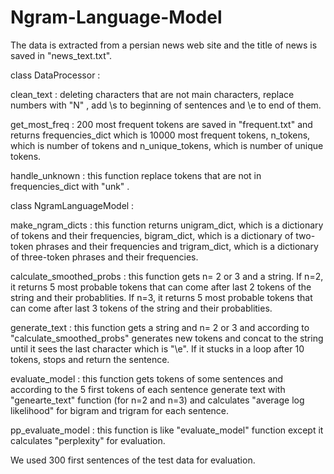 # Ngram-Language-Model
The data is extracted from a persian news web site and the title of news is saved in "news_text.txt".  

class DataProcessor :  

clean_text : deleting characters that are not main characters, replace numbers with "N" ,
add \\s to beginning of sentences and \\e to end of them.  

get_most_freq : 200 most frequent tokens are saved in "frequent.txt" and returns frequencies_dict which is 10000 most frequent 
tokens, n_tokens, which is number of tokens and n_unique_tokens, which is number of unique tokens.  

handle_unknown : this function replace tokens that are not in frequencies_dict with "unk" .  

class NgramLanguageModel :  

make_ngram_dicts : this function returns unigram_dict, which is a dictionary of tokens and their frequencies,
bigram_dict, which is a dictionary of two-token phrases and their frequencies and trigram_dict, 
which is a dictionary of three-token phrases and their frequencies.  

calculate_smoothed_probs : this function gets n= 2 or 3 and a string. If n=2, it returns 
5 most probable tokens that can come after last 2 tokens of the string and their probablities. If n=3, it returns 
5 most probable tokens that can come after last 3 tokens of the string and their probablities.  

generate_text : this function gets a string and n= 2 or 3 and according to "calculate_smoothed_probs" 
generates new tokens and concat to the string until it sees the last character which is "\\e". 
If it stucks in a loop after 10 tokens, stops and return the sentence.  

evaluate_model : this function gets tokens of some sentences and according to the 5 first tokens of each sentence 
generate text with "genearte_text" function (for n=2 and n=3) and calculates "average log likelihood" 
for bigram and trigram for each sentence.  

pp_evaluate_model : this function is like "evaluate_model" function except it calculates "perplexity" 
for evaluation.  

We used 300 first sentences of the test data for evaluation.
